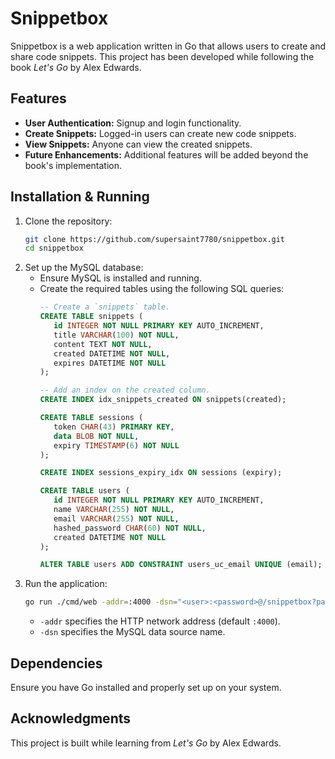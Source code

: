 # Snippetbox



Snippetbox is a web application written in Go that allows users to create and share code snippets. This project has been developed while following the book *Let's Go* by Alex Edwards.

## Features

- **User Authentication:** Signup and login functionality.
- **Create Snippets:** Logged-in users can create new code snippets.
- **View Snippets:** Anyone can view the created snippets.
- **Future Enhancements:** Additional features will be added beyond the book's implementation.

## Installation & Running

1. Clone the repository:
   ```sh
   git clone https://github.com/supersaint7780/snippetbox.git
   cd snippetbox
   ```
2. Set up the MySQL database:
   - Ensure MySQL is installed and running.
   - Create the required tables using the following SQL queries:
     ```sql
     -- Create a `snippets` table.
     CREATE TABLE snippets (
        id INTEGER NOT NULL PRIMARY KEY AUTO_INCREMENT,
        title VARCHAR(100) NOT NULL,
        content TEXT NOT NULL,
        created DATETIME NOT NULL,
        expires DATETIME NOT NULL
     );

     -- Add an index on the created column.
     CREATE INDEX idx_snippets_created ON snippets(created);

     CREATE TABLE sessions (
        token CHAR(43) PRIMARY KEY,
        data BLOB NOT NULL,
        expiry TIMESTAMP(6) NOT NULL
     );

     CREATE INDEX sessions_expiry_idx ON sessions (expiry);

     CREATE TABLE users (
        id INTEGER NOT NULL PRIMARY KEY AUTO_INCREMENT,
        name VARCHAR(255) NOT NULL,
        email VARCHAR(255) NOT NULL,
        hashed_password CHAR(60) NOT NULL,
        created DATETIME NOT NULL
     );

     ALTER TABLE users ADD CONSTRAINT users_uc_email UNIQUE (email);
     ```
3. Run the application:
   ```sh
   go run ./cmd/web -addr=:4000 -dsn="<user>:<password>@/snippetbox?parseTime=true"
   ```
   - `-addr` specifies the HTTP network address (default `:4000`).
   - `-dsn` specifies the MySQL data source name.

## Dependencies

Ensure you have Go installed and properly set up on your system.

## Acknowledgments

This project is built while learning from *Let's Go* by Alex Edwards.





